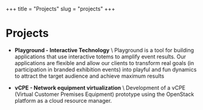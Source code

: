 +++
title = "Projects"
slug = "projects"
+++

# Projects

- **Playground - Interactive Technology** \\
  Playground is a tool for building applications that use interactive totems to amplify event results. Our applications are flexible and allow our clients to transform real goals (in participation in branded exhibition events) into playful and fun dynamics to attract the target audience and achieve maximum results

- **vCPE - Network equipment virtualization** \\
  Development of a vCPE (Virtual Customer Premises Equipment) prototype using the OpenStack platform as a cloud resource manager.
